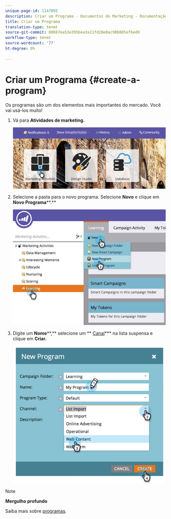 ```yaml
---
unique-page-id: 1147095
description: Criar um Programa - Documentos do Marketing - Documentação do produto
title: Criar um Programa
translation-type: tm+mt
source-git-commit: 00887ea53e395bea3a11fd28e0ac98b085ef6ed8
workflow-type: tm+mt
source-wordcount: '77'
ht-degree: 0%

---
```



# Criar um Programa {#create-a-program}

Os programas são um dos elementos mais importantes do mercado. Você vai usá-los muito!

1. Vá para **Atividades de marketing.**

   ![](assets/login-marketing-activities.png)

1. Selecione a pasta para o novo programa. Selecione **Novo** e clique em **Novo Programa****.**

   ![](assets/leadlifecycle.jpg)

1. Digite um **Nome****,** selecione um ** [Canal](http://docs.marketo.com/display/DOCS/Create+a+Program+Channel)*** na lista suspensa e clique em **Criar.**

   ![](assets/image2015-2-5-16-3a33-3a23.png)

>[!NOTE]
>
>**Mergulho profundo**
>
>Saiba mais sobre [programas](http://docs.marketo.com/display/docs/programs).

